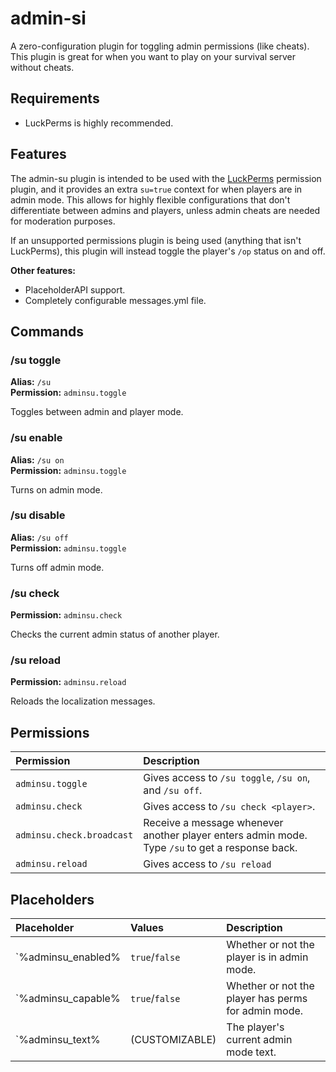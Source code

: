 # admin-si

A zero-configuration plugin for toggling admin permissions (like cheats).
This plugin is great for when you want to play on your survival server without cheats.

## Requirements

- LuckPerms is highly recommended.

## Features

The admin-su plugin is intended to be used with the [LuckPerms](https://www.spigotmc.org/resources/luckperms.28140/) permission plugin,
and it provides an extra `su=true` context for when players are in admin mode.
This allows for highly flexible configurations that don't differentiate between admins and players, unless admin cheats are needed for moderation purposes.   

If an unsupported permissions plugin is being used (anything that isn't LuckPerms), this plugin will instead toggle the player's `/op` status on and off.

**Other features:**
- PlaceholderAPI support.
- Completely configurable messages.yml file.

## Commands

### /su toggle
**Alias:** `/su`  
**Permission:** `adminsu.toggle`

Toggles between admin and player mode.

### /su enable
**Alias:** `/su on`  
**Permission:** `adminsu.toggle`

Turns on admin mode.

### /su disable
**Alias:** `/su off`  
**Permission:** `adminsu.toggle`

Turns off admin mode.

### /su check
**Permission:** `adminsu.check`

Checks the current admin status of another player.

### /su reload
**Permission:** `adminsu.reload`

Reloads the localization messages.

## Permissions

|Permission|Description|
|:--|:--|
|`adminsu.toggle`|Gives access to `/su toggle`, `/su on`, and `/su off`.|  
|`adminsu.check`|Gives access to `/su check <player>`.|  
|`adminsu.check.broadcast`|Receive a message whenever another player enters admin mode. Type `/su` to get a response back.|
|`adminsu.reload`|Gives access to `/su reload`|

## Placeholders

|Placeholder|Values|Description|
|:--|:--|:--|
|`%adminsu_enabled%|`true`/`false`|Whether or not the player is in admin mode.|
|`%adminsu_capable%|`true`/`false`|Whether or not the player has perms for admin mode.|
|`%adminsu_text%|(CUSTOMIZABLE)|The player's current admin mode text.|
